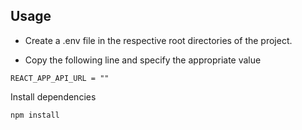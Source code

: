 ## Usage

- Create a .env file in the respective root directories of the project.

- Copy the following line and specify the appropriate value

```
REACT_APP_API_URL = ""
```

Install dependencies

```bash
npm install
```
